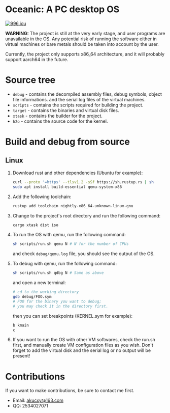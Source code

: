 # Oceanic: A PC desktop OS

[![996.icu](https://img.shields.io/badge/link-996.icu-red.svg)](https://996.icu)

**WARNING:** The project is still at the very early stage, and user programs are
unavailable in the OS. Any potential risk of running the software either in 
virtual machines or bare metals should be taken into account by the user.

Currently, the project only supports x86_64 architecture, and it will probably
support aarch64 in the future. 

# Source tree

- ```debug``` - contains the decompiled assembly files, debug symbols, object file informations. and the serial log files of the virtual machines.
- ```scripts``` - contains the scripts required for building the project.
- ```target``` - contains the binaries and virtual disk files.
- ```xtask``` - contains the builder for the project.
- ```h2o``` - contains the source code for the kernel.

# Build and debug from source

## Linux

1. Download rust and other dependencies (Ubuntu for example):

   ```sh
   curl --proto '=https' --tlsv1.2 -sSf https://sh.rustup.rs | sh
   sudo apt install build-essential qemu-system-x86
   ```

2. Add the following toolchain:

   ```sh
   rustup add toolchain nightly-x86_64-unknown-linux-gnu
   ```

3. Change to the project's root directory and run the following command:

   ```sh
   cargo xtask dist iso
   ```

4. To run the OS with qemu, run the following command:

   ```sh
   sh scripts/run.sh qemu N # N for the number of CPUs
   ```

   and check ```debug/qemu.log``` file, you should see the output of the OS.

5. To debug with qemu, run the following command:

   ```sh
   sh scripts/run.sh qdbg N # Same as above
   ```

   and open a new terminal:

   ```sh
   # cd to the working directory
   gdb debug/FOO.sym
   # FOO for the binary you want to debug;
   # you may check it in the directory first.
   ```

   then you can set breakpoints (KERNEL.sym for example):

   ```sh
   b kmain
   c
   ```

6. If you want to run the OS with other VM softwares, check the run.sh first,
   and manually create VM configuration files as you wish. Don't forget to add
   the virtual disk and the serial log or no output will be present!

# Contributions

If you want to make contributions, be sure to contact me first.
* Email: [akucxy@163.com](mailto:akucxy@163.com)
* QQ: 2534027071
